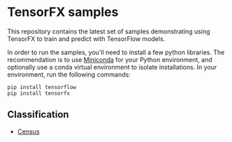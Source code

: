 # TensorFX samples

This repository contains the latest set of samples demonstrating using TensorFX
to train and predict with TensorFlow models.

In order to run the samples, you'll need to install a few python libraries. The
recommendation is to use [Miniconda](https://conda.io/miniconda.html) for your
Python environment, and optionally use a conda virtual environment to isolate
installations. In your environment, run the following commands:

    pip install tensorflow
    pip install tensorfx


## Classification

* [Census](./census)

